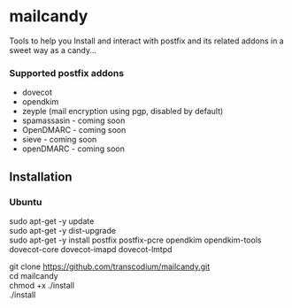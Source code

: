 # mailcandy
Tools to help you Install and interact with postfix and its related addons in a sweet way as a candy...

### Supported postfix addons 
- dovecot
- opendkim
- zeyple (mail encryption using pgp, disabled by default)
- spamassasin - coming soon 
- OpenDMARC - coming soon 
-  sieve - coming soon
- openDMARC - coming soon 

## Installation 

### Ubuntu 

sudo apt-get -y update <br />
sudo apt-get -y dist-upgrade <br />
sudo apt-get -y install postfix postfix-pcre opendkim opendkim-tools dovecot-core dovecot-imapd dovecot-lmtpd  <br />

git clone https://github.com/transcodium/mailcandy.git <br />
cd mailcandy <br />
chmod +x ./install <br />
./install  <br />

